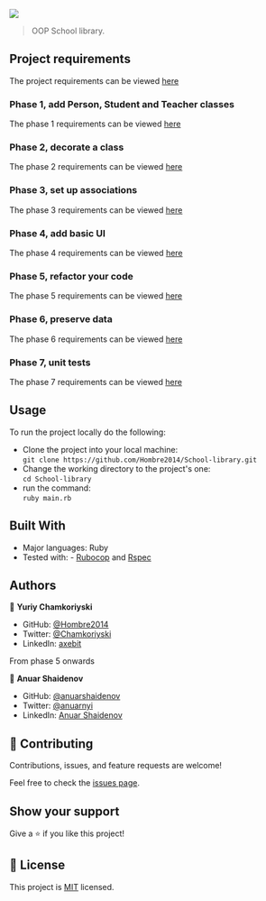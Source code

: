 ![](https://img.shields.io/badge/Microverse-blueviolet)

> OOP School library.

## Project requirements

The project requirements can be viewed [here](https://github.com/microverseinc/curriculum-ruby/blob/main/oop/sneak_peek.md)

### Phase 1, add Person, Student and Teacher classes

The phase 1 requirements can be viewed [here](https://github.com/microverseinc/curriculum-ruby/blob/main/oop/school_library_people.md)

### Phase 2, decorate a class

The phase 2 requirements can be viewed [here](https://github.com/microverseinc/curriculum-ruby/blob/main/oop/school_library_decorator_v2.md)

### Phase 3, set up associations

The phase 3 requirements can be viewed [here](https://github.com/microverseinc/curriculum-ruby/blob/main/oop/school_library_associations.md)

### Phase 4, add basic UI

The phase 4 requirements can be viewed [here](https://github.com/microverseinc/curriculum-ruby/blob/main/oop/school_library_ui.md)

### Phase 5, refactor your code

The phase 5 requirements can be viewed [here](https://github.com/microverseinc/curriculum-ruby/blob/main/oop/school_library_refactor.md)

### Phase 6, preserve data

The phase 6 requirements can be viewed [here](https://github.com/microverseinc/curriculum-ruby/blob/main/oop/school_library_preserve_data.md)

### Phase 7, unit tests

The phase 7 requirements can be viewed [here](https://github.com/microverseinc/curriculum-ruby/blob/main/oop/school_library_unit_tests.md)

## Usage

To run the project locally do the following:

- Clone the project into your local machine:</br>
  `git clone https://github.com/Hombre2014/School-library.git`
- Change the working directory to the project's one:</br>
  `cd School-library`
- run the command:</br>
  `ruby main.rb`</br>

## Built With

- Major languages: Ruby
- Tested with: - [Rubocop](https://rubocop.org/) and [Rspec](https://rspec.info/)

## Authors

👤 **Yuriy Chamkoriyski**

- GitHub: [@Hombre2014](https://github.com/Hombre2014)
- Twitter: [@Chamkoriyski](https://twitter.com/Chamkoriyski)
- LinkedIn: [axebit](https://linkedin.com/in/axebit)

From phase 5 onwards

👤 **Anuar Shaidenov**

- GitHub: [@anuarshaidenov](https://github.com/anuarshaidenov)
- Twitter: [@anuarnyi](https://twitter.com/anuarnyi)
- LinkedIn: [Anuar Shaidenov](https://www.linkedin.com/in/anuar-shaidenov-365a951b8/)

## 🤝 Contributing

Contributions, issues, and feature requests are welcome!

Feel free to check the [issues page](https://github.com/Hombre2014/School-library/issues).

## Show your support

Give a ⭐️ if you like this project!

## 📝 License

This project is [MIT](./license.md) licensed.
